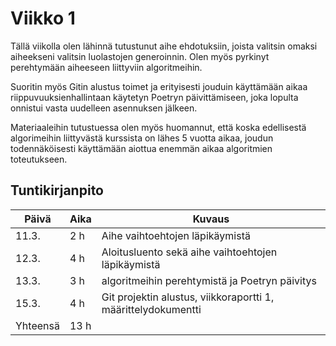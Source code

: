 # Viikko 1

Tällä viikolla olen lähinnä tutustunut aihe ehdotuksiin, joista valitsin omaksi aiheekseni valitsin luolastojen generoinnin. 
Olen myös pyrkinyt perehtymään aiheeseen liittyviin algoritmeihin. 

Suoritin myös Gitin alustus toimet ja erityisesti jouduin käyttämään aikaa riippuvuuksienhallintaan käytetyn Poetryn päivittämiseen, joka lopulta onnistui vasta uudelleen asennuksen jälkeen. 

Materiaaleihin tutustuessa olen myös huomannut, että koska edellisestä algorimeihin liittyvästä kurssista on lähes 5 vuotta aikaa, joudun todennäköisesti käyttämään aiottua enemmän aikaa algoritmien toteutukseen.

## Tuntikirjanpito

| Päivä | Aika | Kuvaus |
| ----- | ------------- | ------ |
| 11.3.  | 2 h            | Aihe vaihtoehtojen läpikäymistä |
| 12.3.  | 4 h            | Aloitusluento sekä aihe vaihtoehtojen läpikäymistä |
| 13.3.  | 3 h            | algoritmeihin perehtymistä ja Poetryn päivitys |
| 15.3.  | 4 h            | Git projektin alustus, viikkoraportti 1, määrittelydokumentti |
| Yhteensä | 13 h         |        |
